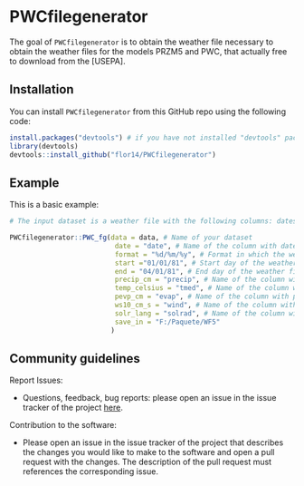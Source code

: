 # PWCfilegenerator

The goal of `PWCfilegenerator` is to obtain the weather file necessary to obtain the weather files for the models PRZM5 and PWC, that actually free to download from the [USEPA].

## Installation

You can install `PWCfilegenerator` from this GitHub repo using the following code:

``` r
install.packages("devtools") # if you have not installed "devtools" package
library(devtools)
devtools::install_github("flor14/PWCfilegenerator")
```

## Example

This is a basic example:

``` r
# The input dataset is a weather file with the following columns: dates, precipitation, panevaporation, temperature, wind speed and solar radiation in the units mentioned in [PRZM5 manual]().

PWCfilegenerator::PWC_fg(data = data, # Name of your dataset
                          date = "date", # Name of the column with dates
                          format = "%d/%m/%y", # Format in which the weather file is stored
                          start ="01/01/81", # Start day of the weather file to create
                          end = "04/01/81", # End day of the weather file to create
                          precip_cm = "precip", # Name of the column with precipitation values
                          temp_celsius = "tmed", # Name of the column with temperature values
                          pevp_cm = "evap", # Name of the column with panevaporation values
                          ws10_cm_s = "wind", # Name of the column with wind speed values
                          solr_lang = "solrad", # Name of the column with solar radiation values
                          save_in = "F:/Paquete/WF5" 
                         )

```

## Community guidelines

Report Issues:

- Questions, feedback, bug reports: please open an issue in the issue tracker of the project [here](https://github.com/flor14/PWC_filegenerator/issues).

Contribution to the software:

- Please open an issue in the issue tracker of the project that describes the changes you would like to make to the software and open a pull request with the changes. The description of the pull request must references the corresponding issue.

